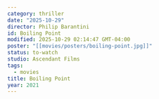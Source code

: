 ```yaml
---
category: thriller
date: "2025-10-29"
director: Philip Barantini
id: Boiling Point
modified: 2025-10-29 02:14:47 GMT-04:00
poster: "[[movies/posters/boiling-point.jpg]]"
status: to-watch
studio: Ascendant Films
tags:
  - movies
title: Boiling Point
year: 2021
---
```

